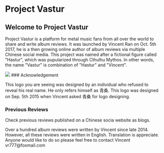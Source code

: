 <h1>Project Vastur</h1>

## Welcome to Project Vastur

Project Vastur is a platform for metal music fans from all over the world to share and write album reviews. It was launched by Vincent Ran on Oct. 5th 2017, he is a then growing online author of album reviews via multiple Chinese social media. This project was named after a fictional figure called "Hastur", which was pupularized through Cthulhu Mythos. In other words, the name "Vastur" is combination of "Hastur" and "Vincent". 

<img src="https://scontent-sea1-1.cdninstagram.com/t51.2885-15/e35/22158820_135586610403332_8997772493016006656_n.jpg"/>
### Acknowledgement
<p>This logo you are seeing was designed by an individual who refused to reveal his real name. He only refers himself as 青桑. This logo was designed on Sep. 5th 2015 when Vincent asked 青桑 for logo designing.</p>

### Previous Reviews
<p>Check previous reviews published on a Chinese socia website as blogs.</p> 
<p>Over a hundred album reviews were written by Vincent since late 2014. However, all these reviews were written in English. Translation is appreciate. Anyone would like to do so please feel free to contact Vincent vr777@foxmail.com</p>
